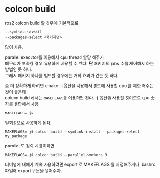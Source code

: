 # colcon build
ros2 colcon build 할 경우에 기본적으로 

```
--symlink-install   
--packages-select <패키지명>
```
많이 사용, 


parallel executor를 이용해서 cpu thread 할당 해주기   
메모리가 부족한 경우 유용하게 사용할 수 있다. 
**단** 패키지의 jobs 수를 제어해서 하는 방법인 듯 하다.  
그래서 패키지 하나를 빌드할 경우에는 거의 효과가 없는 듯 하다.

좀 더 정확하게 하려면 cmake -j 옵션을 사용해서 빌드에 사용할 cpu 를 제한 해주는 것이 좋은데  
colcon build 에서는 `MAKEFLAGS`를 이용하면 된다. -j 옵션을 사용할 것이므로 cpu 숫자를 결합해서 사용   
```
MAKEFLAGS=-j6
```

일회성으로 사용하게 된다. 
```
MAKEFLAGS=-j6 colcon build --symlink-install --packages-select my_package
```

parallel 도 같이 사용하려면 
```
MAKEFLAGS=-j6 colcon build --parallel-workers 3
```


터미널에 내에서 계속 사용하려면 export 로 MAKEFLAGS 를 지정해주거나 .bashrc 파일에 export 구문을 넣어주자.
